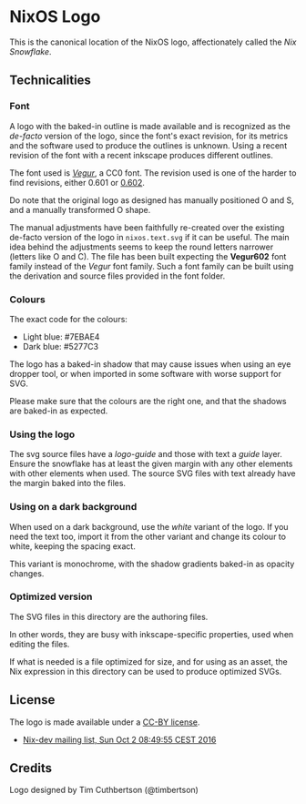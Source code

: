 NixOS Logo
==========

This is the canonical location of the NixOS logo, affectionately called the
*Nix Snowflake*.

Technicalities
--------------

### Font

A logo with the baked-in outline is made available and is recognized as the
*de-facto* version of the logo, since the font's exact revision, for its
metrics and the software used to produce the outlines is unknown. Using a
recent revision of the font with a recent inkscape produces different outlines.

The font used is *[Vegur](http://dotcolon.net/font/vegur/)*, a CC0 font.
The revision used is one of the harder to find revisions, either 0.601 or [0.602](https://web.archive.org/web/20120828195558/http://www.dotcolon.net:80/font/?id=vegur).

Do note that the original logo as designed has manually positioned O and S, and
a manually transformed O shape.

The manual adjustments have been faithfully re-created over the existing
de-facto version of the logo in `nixos.text.svg` if it can be useful. The main
idea behind the adjustments seems to keep the round letters narrower (letters
like O and C). The file has been built expecting the **Vegur602** font family
instead of the *Vegur* font family. Such a font family can be built using the
derivation and source files provided in the font folder.

### Colours

The exact code for the colours:

 * Light blue: #7EBAE4
 * Dark blue: #5277C3

The logo has a baked-in shadow that may cause issues when using an eye dropper
tool, or when imported in some software with worse support for SVG.

Please make sure that the colours are the right one, and that the shadows are
baked-in as expected.

### Using the logo

The svg source files have a *logo-guide* and those with text a *guide* layer.
Ensure the snowflake has at least the given margin with any other elements with
other elements when used. The source SVG files with text already have the
margin baked into the files.

### Using on a dark background

When used on a dark background, use the *white* variant of the logo. If you
need the text too, import it from the other variant and change its colour to
white, keeping the spacing exact.

This variant is monochrome, with the shadow gradients baked-in as opacity
changes.

### Optimized version

The SVG files in this directory are the authoring files.

In other words, they are busy with inkscape-specific properties, used when
editing the files.

If what is needed is a file optimized for size, and for using as an asset,
the Nix expression in this directory can be used to produce optimized SVGs.


License
-------

The logo is made available under a [CC-BY license](https://creativecommons.org/licenses/by/4.0/).

 * [Nix-dev mailing list, Sun Oct 2 08:49:55 CEST 2016](https://nixos.org/nix-dev/2016-October/021876.html)

Credits
-------

Logo designed by Tim Cuthbertson (@timbertson)
